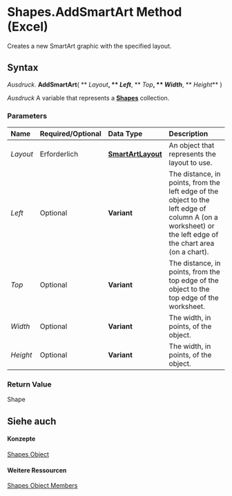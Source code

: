 
# Shapes.AddSmartArt Method (Excel)

Creates a new SmartArt graphic with the specified layout. 


## Syntax

 _Ausdruck_. **AddSmartArt**( ** _Layout_**, ** _Left_**, ** _Top_**, ** _Width_**, ** _Height_** )

 _Ausdruck_ A variable that represents a **[Shapes](f9c6548c-d028-1b70-a11c-c4b45ff19177.md)** collection.


### Parameters



|**Name**|**Required/Optional**|**Data Type**|**Description**|
|:-----|:-----|:-----|:-----|
| _Layout_|Erforderlich|**[SmartArtLayout](http://msdn.microsoft.com/library/f8d9db83-86f7-4830-096d-5d15368ab6b1%28Office.15%29.aspx)**|An object that represents the layout to use.|
| _Left_|Optional|**Variant**|The distance, in points, from the left edge of the object to the left edge of column A (on a worksheet) or the left edge of the chart area (on a chart).|
| _Top_|Optional|**Variant**|The distance, in points, from the top edge of the object to the top edge of the worksheet.|
| _Width_|Optional|**Variant**|The width, in points, of the object.|
| _Height_|Optional|**Variant**|The width, in points, of the object.|

### Return Value

Shape


## Siehe auch


#### Konzepte


[Shapes Object](f9c6548c-d028-1b70-a11c-c4b45ff19177.md)
#### Weitere Ressourcen


[Shapes Object Members](http://msdn.microsoft.com/library/f5d0be42-46cc-2916-8953-401e50a5cef7%28Office.15%29.aspx)